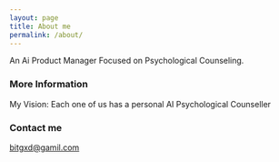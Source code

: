 ```yaml
---
layout: page
title: About me
permalink: /about/
---
```

An Ai Product Manager Focused on Psychological Counseling.


### More Information

My Vision: Each one of us has a personal AI Psychological Counseller 

### Contact me

[bitgxd@gamil.com](mailto:email@domain.com)
